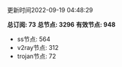 更新时间2022-09-19 04:48:29

**总订阅: 73**
**总节点: 3296**
**有效节点: 948**
- ss节点: 564
- v2ray节点: 312
- trojan节点: 72
